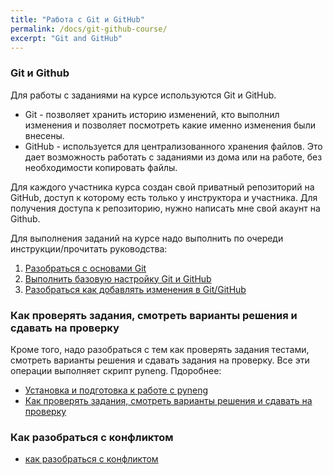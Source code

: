 ```yaml
---
title: "Работа с Git и GitHub"
permalink: /docs/git-github-course/
excerpt: "Git and GitHub"
---
```


### Git и Github

Для работы с заданиями на курсе используются Git и GitHub.

* Git - позволяет хранить историю изменений, кто выполнил изменения и позволяет посмотреть какие именно изменения были внесены.
* GitHub - используется для централизованного хранения файлов. Это дает возможность работать с заданиями из дома или на работе, без необходимости копировать файлы.

Для каждого участника курса создан свой приватный репозиторий на GitHub, доступ к которому есть только у инструктора и участника.
Для получения доступа к репозиторию, нужно написать мне свой акаунт на Github.

Для выполнения заданий на курсе надо выполнить по очереди инструкции/прочитать руководства:

1. [Разобраться с основами Git](https://pyneng.github.io/docs/git-basics/)
2. [Выполнить базовую настройку Git и GitHub](https://pyneng.github.io/docs/git-github-setup/)
3. [Разобраться как добавлять изменения в Git/GitHub](https://pyneng.github.io/docs/git-github/)

### Как проверять задания, смотреть варианты решения и сдавать на проверку

Кроме того, надо разобраться с тем как проверять задания тестами, смотреть варианты решения
и сдавать задания на проверку. Все эти операции выполняет скрипт pyneng. Пдоробнее:

* [Установка и подготовка к работе с pyneng](https://pyneng.github.io/docs/pyneng-prepare/)
* [Как проверять задания, смотреть варианты решения и сдавать на проверку](https://pyneng.github.io/docs/pyneng/)

### Как разобраться с конфликтом

* [как разобраться с конфликтом](https://pyneng.github.io/docs/git-conflict/)
